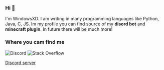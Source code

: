 ### Hi 👋

I'm WindowsXD. I am writing in many programming languages like Python, Java, C, JS. Im my profile you can find source of my **disord bot** and **minecraft plugin**. In future there will be much more!

### Where you cam find me
![Discord](https://img.shields.io/badge/Discord-WindowsXD%237703-brightgreen?logo=discord&logoColor=white)
![Stack Overflow](https://img.shields.io/badge/StackOverflow-anymous-brightgreen?logo=stackoverflow&logoColor=white)

[Discord server](https://discord.gg/V89bddswbM)
